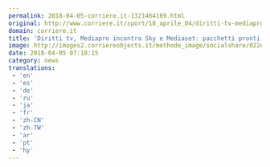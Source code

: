 ```yaml
---
permalink: 2018-04-05-corriere.it-1321464169.html
original: http://www.corriere.it/sport/18_aprile_04/diritti-tv-mediapro-incontra-sky-mediaset-pacchetti-pronti-venerdi-2a3ac146-3830-11e8-8e5f-085098492e12.shtml
domain: corriere.it
title: 'Diritti tv, Mediapro incontra Sky e Mediaset: pacchetti pronti venerdì'
image: http://images2.corriereobjects.it/methode_image/socialshare/022e0ec8-3831-11e8-8e5f-085098492e12.jpg
date: 2018-04-05 07:18:15
category: news
translations: 
 - 'en'
 - 'es'
 - 'de'
 - 'ru'
 - 'ja'
 - 'fr'
 - 'zh-CN'
 - 'zh-TW'
 - 'ar'
 - 'pt'
 - 'hy'
---
```


